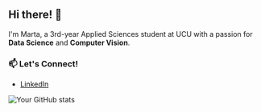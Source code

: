 ## Hi there! 👋
I'm Marta, a 3rd-year Applied Sciences student at UCU with a passion for **Data Science** and **Computer Vision**.

### 📫 Let's Connect!
- [LinkedIn]([https://www.linkedin.com/in/marta-sumyk-38515324b/])


![Your GitHub stats](https://github-readme-stats.vercel.app/api?username=martasumyk&show_icons=true&theme=radical)


